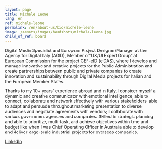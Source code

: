 ```yaml
---
layout: page
title: Michele Leone
lang: en
ref: michele-leone
permalink: /en/about-us/bio/michele-leone
image: /assets/images/headshots/michele-leone.jpg
child_of_ref: board
---
```


Digital Media Specialist and European Project Designer/Manager at the Agency for Digital Italy (AGID), Member of"UX/UI Expert Group" at European Commission for the project CEF-eID (eIDAS), where I develop and manage innovative and creative projects for the Public Administration and create partnerships between public and private companies to create innovation and sustainability through Digital Media projects for Italian and the European Member States.

Thanks to my 10+ years' experience abroad and in Italy, I consider myself a dynamic and creative communicator with emotional intelligence, able to connect, collaborate and network effectively with various stakeholders; able to adapt and persuade throughout marketing presentation to diverse audiences and negotiate agreements with vendors; I collaborate with various government agencies and companies. Skilled in strategic planning and able to prioritize, multi-task, and achieve objectives within time and budget like when I was Chief Operating Officer in Australia able to develop and deliver large-scale industrial projects for overseas companies.

[LinkedIn](https://www.linkedin.com/in/leonemichele/)
